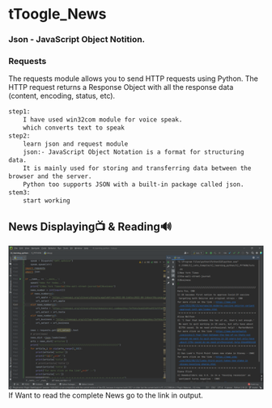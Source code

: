 # tToogle_News

### Json - JavaScript Object Notition.
### Requests 
The requests module allows you to send HTTP requests using Python. The HTTP request returns a Response Object with all the response data (content, encoding, status, etc).
<br>
```
step1:
    I have used win32com module for voice speak.
    which converts text to speak
step2:
    learn json and request module
    json:- JavaScript Object Notation is a format for structuring data.
    It is mainly used for storing and transferring data between the browser and the server. 
    Python too supports JSON with a built-in package called json.
stem3:
    start working
```
## News Displaying📺 & Reading🔊 
![This is an image](Source/sss.png)
If Want to read the complete News go to the link in output.
